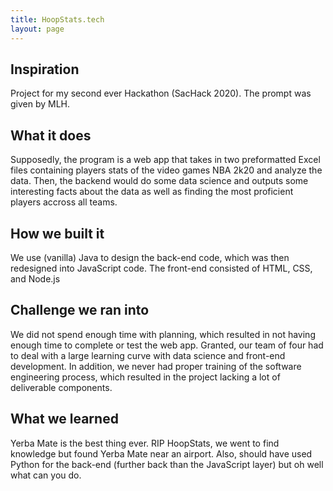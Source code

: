 ```yaml
---
title: HoopStats.tech
layout: page
---
```


## Inspiration

Project for my second ever Hackathon (SacHack 2020). The prompt was given by MLH. 

## What it does

Supposedly, the program is a web app that takes in two preformatted Excel files containing players stats of the video games NBA 2k20 and analyze the data. Then, the backend would do some data science and outputs some interesting facts about the data as well as finding the most proficient players accross all teams. 

## How we built it

We use (vanilla) Java to design the back-end code, which was then redesigned into JavaScript code. The front-end consisted of HTML, CSS, and Node.js

## Challenge we ran into

We did not spend enough time with planning, which resulted in not having enough time to complete or test the web app. Granted, our team of four had to deal with a large learning curve with data science and front-end development. In addition, we never had proper training of the software engineering process, which resulted in the project lacking a lot of deliverable components. 

## What we learned

Yerba Mate is the best thing ever. RIP HoopStats, we went to find knowledge but found Yerba Mate near an airport. Also, should have used Python for the back-end (further back than the JavaScript layer) but oh well what can you do.  